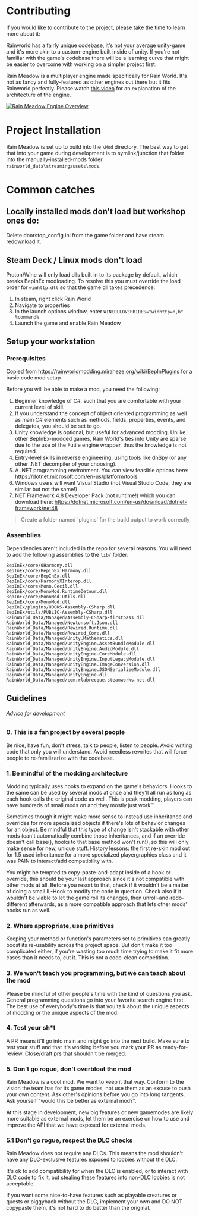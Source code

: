 # Contributing

If you would like to contribute to the project, please take the time to learn more about it:

Rainworld has a fairly unique codebase, it's not your average unity-game and it's more akin to a custom-engine built inside of unity. If you're not familiar with the game's codebase there will be a learning curve that might be easier to overcome with working on a simpler project first.

Rain Meadow is a multiplayer engine made specifically for Rain World. It's not as fancy and fully-featured as other engines out there but it fits Rainworld perfectly. Please watch [this video](https://www.youtube.com/watch?v=-_WsvZAkFZI) for an explanation of the architecture of the engine.

[![Rain Meadow Engine Overview](https://img.youtube.com/vi/-_WsvZAkFZI/0.jpg)](https://www.youtube.com/watch?v=-_WsvZAkFZI)

# Project Installation

Rain Meadow is set up to build into the `\Mod` directory. The best way to get that into your game during development is to symlink/junction that folder into the manually-installed-mods folder `rainworld_data\streamingassets\mods`.

# Common catches
## Locally installed mods don't load but workshop ones do:

Delete doorstop_config.ini from the game folder and have steam redownload it.

## Steam Deck / Linux mods don't load

Proton/Wine will only load dlls built in to its package by default, which breaks BepInEx modloading. To resolve this you must override the load order for `winhttp.dll` so that the game dll takes precedence:
1. In steam, right click Rain World
2. Navigate to properties
3. In the launch options window, enter `WINEDLLOVERRIDES="winhttp=n,b" %command%`
4. Launch the game and enable Rain Meadow

## Setup your workstation

### Prerequisites

Copied from https://rainworldmodding.miraheze.org/wiki/BepInPlugins for a basic code mod setup

Before you will be able to make a mod, you need the following:

1. Beginner knowledge of C#, such that you are comfortable with your current level of skill.
2. If you understand the concept of object oriented programming as well as main C# elements such as methods, fields, properties, events, and delegates, you should be set to go.
3. Unity knowledge is optional, but useful for advanced modding. Unlike other BepInEx-modded games, Rain World's ties into Unity are sparse due to the use of the Futile engine wrapper, thus the knowledge is not required.
4. Entry-level skills in reverse engineering, using tools like dnSpy (or any other .NET decompiler of your choosing).
5. A .NET programming environment. You can view feasible options here: https://dotnet.microsoft.com/en-us/platform/tools
6. Windows users will want Visual Studio (not Visual Studio Code, they are similar but not the same!)
6. NET Framework 4.8 Developer Pack (not runtime!) which you can download here: https://dotnet.microsoft.com/en-us/download/dotnet-framework/net48
	
> Create a folder named 'plugins' for the build output to work correctly

### Assemblies

Dependencies aren't included in the repo for several reasons. You will need to add the following assemblies to the `lib/` folder:

```
BepInEx/core/0Harmony.dll
BepInEx/core/BepInEx.Harmony.dll
BepInEx/core/BepInEx.dll
BepInEx/core/HarmonyXInterop.dll
BepInEx/core/Mono.Cecil.dll
BepInEx/core/MonoMod.RuntimeDetour.dll
BepInEx/core/MonoMod.Utils.dll
BepInEx/core/MonoMod.dll
BepInEx/plugins/HOOKS-Assembly-CSharp.dll
BepInEx/utils/PUBLIC-Assembly-CSharp.dll
RainWorld_Data/Managed/Assembly-CSharp-firstpass.dll
RainWorld_Data/Managed/Newtonsoft.Json.dll
RainWorld_Data/Managed/Rewired.Runtime.dll
RainWorld_Data/Managed/Rewired_Core.dll
RainWorld_Data/Managed/Unity.Mathematics.dll
RainWorld_Data/Managed/UnityEngine.AssetBundleModule.dll
RainWorld_Data/Managed/UnityEngine.AudioModule.dll
RainWorld_Data/Managed/UnityEngine.CoreModule.dll
RainWorld_Data/Managed/UnityEngine.InputLegacyModule.dll
RainWorld_Data/Managed/UnityEngine.ImageConversion.dll
RainWorld_Data/Managed/UnityEngine.JSONSerializeModule.dll
RainWorld_Data/Managed/UnityEngine.dll
RainWorld_Data/Managed/com.rlabrecque.steamworks.net.dll
```

## Guidelines
###### Advice for development

### 0. This is a fan project by several people
Be nice, have fun, don't stress, talk to people, listen to people. Avoid writing code that only you will understand. Avoid needless rewrites that will force people to re-familizarize with the codebase.

### 1. Be mindful of the modding architecture
Modding typically uses hooks to expand on the game's behaviors. Hooks to the same can be used by several mods at once and they'll all run as long as each hook calls the original code as well. This is peak modding, players can have hundreds of small mods on and they mostly just work:tm:.

Sometimes though it might make more sense to instead use inheritance and overrides for more specialized objects if there's lots of behavior changes for an object. Be mindful that this type of change isn't stackable with other mods (can't automatically combine those inheritances, and if an override doesn't call base(), hooks to that base method won't run!), so this will only make sense for new, unique stuff. History lessons: the first re-skin mod out for 1.5 used inheritance for a more specialized playergraphics class and it was PAIN to interact/add compatibility with.

You might be tempted to copy-paste-and-adapt inside of a hook or override, this should be your last approach since it's not compatible with other mods at all. Before you resort to that, check if it wouldn't be a matter of doing a small IL-Hook to modify the code in question. Check also if it wouldn't be viable to let the game roll its changes, then unroll-and-redo-different afterwards, as a more compatible approach that lets other mods' hooks run as well.

### 2. Where appropriate, use primitives
Keeping your method or function's parameters set to primitives can greatly boost its re-usability across the project space. But don't make it too complicated either, if you're wasting too much time trying to make it fit more cases than it needs to, cut it. This is not a code-clean competition.

### 3. We won't teach you programming, but we can teach about the mod
Please be mindful of other people's time with the kind of questions you ask. General programming questions go into your favorite search engine first. The best use of everybody's time is that you talk about the unique aspects of modding or the unique aspects of the mod.

### 4. Test your sh\*t
A PR means it'll go into main and might go into the next build. Make sure to test your stuff and that it's working before you mark your PR as ready-for-review. Close/draft prs that shouldn't be merged.

### 5. Don't go rogue, don't overbloat the mod
Rain Meadow is a cool mod. We want to keep it that way. Conform to the vision the team has for its game modes, not use them as an excuse to push your own content. Ask other's opinions before you go into long tangents. Ask yourself "would this be better as external mod?".

At this stage in development, new big features or new gamemodes are likely more suitable as external mods, let them be an exercise on how to use and improve the API that we have exposed for external mods.

### 5.1 Don't go rogue, respect the DLC checks
Rain Meadow does not require any DLCs. This means the mod shouldn't have any DLC-exclusive features exposed to lobbies without the DLC.

It's ok to add compatibility for when the DLC is enabled, or to interact with DLC code to fix it, but stealing these features into non-DLC lobbies is not acceptable.

If you want some nice-to-have features such as playable creatures or quests or piggyback without the DLC, implement your own and DO NOT copypaste them, it's not hard to do better than the original.
